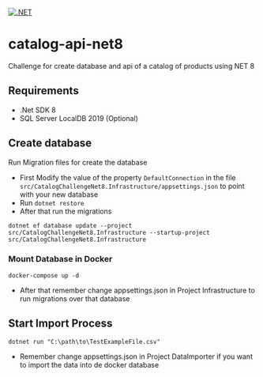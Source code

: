 [![.NET](https://github.com/luke92/catalog-api-net8/actions/workflows/ci.yml/badge.svg)](https://github.com/luke92/catalog-api-net8/actions/workflows/ci.yml)

# catalog-api-net8
Challenge for create database and api of a catalog of products using NET 8

## Requirements
- .Net SDK 8
- SQL Server LocalDB 2019 (Optional)

## Create database
Run Migration files for create the database
- First Modify the value of the property `DefaultConnection` in the file `src/CatalogChallengeNet8.Infrastructure/appsettings.json` to point with your new database
- Run `dotnet restore`
- After that run the migrations
```
dotnet ef database update --project src/CatalogChallengeNet8.Infrastructure --startup-project src/CatalogChallengeNet8.Infrastructure
```

### Mount Database in Docker
`docker-compose up -d`
- After that remember change appsettings.json in Project Infrastructure to run migrations over that database

## Start Import Process
`dotnet run "C:\path\to\TestExampleFile.csv"`
- Remember change appsettings.json in Project DataImporter if you want to import the data into de docker database